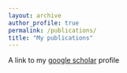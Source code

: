 ```yaml
---
layout: archive
author_profile: true
permalink: /publications/
title: "My publications"
---
```


A link to my [google scholar][google_scholar] profile

[google_scholar]: https://scholar.google.com/citations?user=WjvGCOkAAAAJ&hl=en
